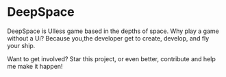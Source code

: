 # DeepSpace

DeepSpace is UIless game based in the depths of space. Why play a game without a Ui? Because you,the developer get to create, develop, and fly your ship.

Want to get involved? Star this project, or even better, contribute and help me make it happen!
